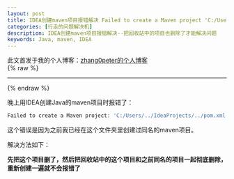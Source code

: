 ```yaml
---
layout: post
title: IDEA创建maven项目报错解决 Failed to create a Maven project 'C:/Users/../IdeaProjects/../pom.xml' already e
categories: [行走的问题解决机]
description: IDEA创建maven项目报错解决--把回收站中的项目也删除了才能解决问题
keywords: Java, maven, IDEA
---
```


此文首发于我的个人博客：[zhang0peter的个人博客](https://zhang0peter.com)         
{% raw %}
***          
{% endraw %}


晚上用IDEA创建Java的maven项目时报错了：
```js
Failed to create a Maven project: 'C:/Users/../IdeaProjects/../pom.xml' already exists in VFS
```
这个错误是因为之前我已经在这个文件夹里创建过同名的maven项目。

解决方法如下：

**先把这个项目删了，然后把回收站中的这个项目和之前同名的项目一起彻底删除，重新创建一遍就不会报错了**


